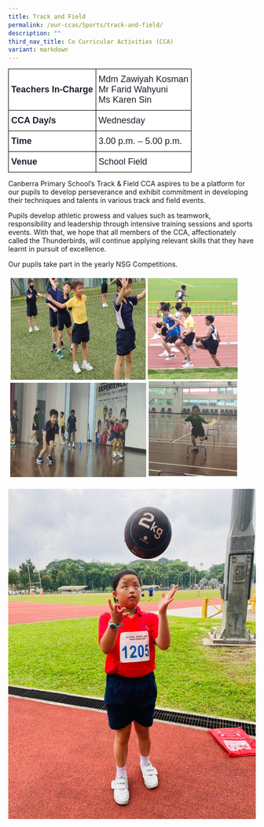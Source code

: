 ```yaml
---
title: Track and Field
permalink: /our-ccas/Sports/track-and-field/
description: ""
third_nav_title: Co Curricular Activities (CCA)
variant: markdown
---
```

<style type="text/css">
.tg  {border-collapse:collapse;border-spacing:0;}
.tg td{border-color:black;border-style:solid;border-width:1px;font-family:Arial, sans-serif;font-size:14px;
  overflow:hidden;padding:10px 5px;word-break:normal;}
.tg th{border-color:black;border-style:solid;border-width:1px;font-family:Arial, sans-serif;font-size:14px;
  font-weight:normal;overflow:hidden;padding:10px 5px;word-break:normal;}
.tg .tg-via6{background-color:#FFF;color:#1A202C;font-size:18px;font-weight:bold;text-align:left;vertical-align:middle}
.tg .tg-l3od{background-color:#FFF;color:#1A202C;font-size:18px;text-align:left;vertical-align:middle}
</style>
<table class="tg">
<thead>
  <tr>
    <th class="tg-via6"><span style="font-weight:bold;color:#1A202C;background-color:#FFF">Teachers In-Charge</span></th>
    <th class="tg-l3od"><span style="font-weight:normal;color:#1A202C;background-color:#FFF">Mdm Zawiyah Kosman</span><br><span style="font-weight:normal;color:#1A202C;background-color:#FFF">Mr Farid Wahyuni</span><br><span style="font-weight:normal;color:#1A202C;background-color:#FFF">Ms Karen Sin</span></th>
  </tr>
</thead>
<tbody>
  <tr>
    <td class="tg-via6"><span style="font-weight:bold;color:#1A202C;background-color:#FFF">CCA Day/s</span></td>
    <td class="tg-l3od"><span style="color:#1A202C;background-color:#FFF">Wednesday</span></td>
  </tr>
  <tr>
    <td class="tg-via6"><span style="font-weight:bold;color:#1A202C;background-color:#FFF">Time</span></td>
    <td class="tg-l3od"><span style="color:#1A202C;background-color:#FFF">3.00 p.m. – 5.00 p.m.</span></td>
  </tr>
  <tr>
    <td class="tg-via6"><span style="font-weight:bold;color:#1A202C;background-color:#FFF">Venue</span></td>
    <td class="tg-l3od"><span style="color:#1A202C;background-color:#FFF">School Field</span></td>
  </tr>
</tbody>
</table>
	
Canberra Primary School’s Track &amp; Field CCA aspires to be a platform for our pupils to develop perseverance and exhibit commitment in developing their techniques and talents in various track and field events.  

Pupils develop athletic prowess and values such as teamwork, responsibility and leadership through intensive training sessions and sports events. With that, we hope that all members of the CCA, affectionately called the Thunderbirds, will continue applying relevant skills that they have learnt in pursuit of excellence.

Our pupils take part in the yearly NSG Competitions.

![](/images/tracknfield(2).png)

![](/images/track%20and%20field.jpg)